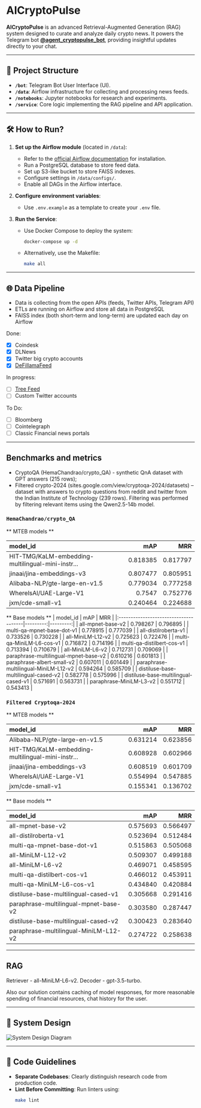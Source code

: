 # AICryptoPulse

**AICryptoPulse** is an advanced Retrieval-Augmented Generation (RAG) system designed to curate and analyze daily crypto news. It powers the Telegram bot **[@agent_cryptopulse_bot](https://t.me/agent_cryptopulse_bot)**, providing insightful updates directly to your chat.

---

## 🚀 Project Structure

- **`/bot`**: Telegram Bot User Interface (UI).
- **`/data`**: Airflow infrastructure for collecting and processing news feeds.
- **`/notebooks`**: Jupyter notebooks for research and experiments.
- **`/service`**: Core logic implementing the RAG pipeline and API application.

---

## 🛠 How to Run?

1. **Set up the Airflow module** (located in `/data`):
   - Refer to the [official Airflow documentation](https://airflow.apache.org/docs/apache-airflow/stable/start.html) for installation.
   - Run a PostgreSQL database to store feed data.
   - Set up S3-like bucket to store FAISS indexes.
   - Configure settings in `/data/configs/`.
   - Enable all DAGs in the Airflow interface.

2. **Configure environment variables**:
   - Use `.env.example` as a template to create your `.env` file.

3. **Run the Service**:
   - Use Docker Compose to deploy the system:
     ```bash
     docker-compose up -d
     ```
   - Alternatively, use the Makefile:
     ```bash
     make all
     ```

---

## 🌐 Data Pipeline
- Data is collecting from the open APIs (feeds, Twitter APIs, Telegram API)
- ETLs are running on Airflow and store all data in PostgreSQL
- FAISS index (both short-term and long-term) are updated each day on Airflow

Done:
 - [x] Coindesk
 - [x] DLNews
 - [x] Twitter big crypto accounts
 - [x] [DeFillamaFeed](https://feed.defillama.com/)

In progress:
- [ ] [Tree Feed](https://news.treeofalpha.com/)
- [ ] Custom Twitter accounts

To Do:
- [ ] Bloomberg
- [ ] Cointelegraph
- [ ] Classic Financial news portals

---

## Benchmarks and metrics
- CryptoQA (HemaChandrao/crypto_QA) - synthetic QnA dataset with GPT answers (215 rows);
- Filtered crypto-2024 (sites.google.com/view/cryptoqa-2024/datasets) – dataset with answers to crypto questions from reddit and twitter from the Indian Institute of Technology (239 rows). Filtering was performed by filtering relevant items using the Qwen2.5-14b model.

### `HemaChandrao/crypto_QA`

** MTEB models **

| model_id                                          |      mAP |      MRR |
|:--------------------------------------------------|---------:|---------:|
| HIT-TMG/KaLM-embedding-multilingual-mini-instr... | 0.818385 | 0.817797 |
| jinaai/jina-embeddings-v3                         | 0.807477 | 0.805951 |
| Alibaba-NLP/gte-large-en-v1.5                     | 0.779034 | 0.777258 |
| WherelsAl/UAE-Large-V1                            | 0.7547   | 0.752776 |
| jxm/cde-small-v1                                  | 0.240464 | 0.224688 |

** Base models **
| model_id                              |      mAP |      MRR |
|:--------------------------------------|---------:|---------:|
| all-mpnet-base-v2                     | 0.798267 | 0.796895 |
| multi-qa-mpnet-base-dot-v1            | 0.778915 | 0.777039 |
| all-distilroberta-v1                  | 0.733526 | 0.730228 |
| all-MiniLM-L12-v2                     | 0.725623 | 0.722476 |
| multi-qa-MiniLM-L6-cos-v1             | 0.716872 | 0.714196 |
| multi-qa-distilbert-cos-v1            | 0.713394 | 0.710679 |
| all-MiniLM-L6-v2                      | 0.712731 | 0.709069 |
| paraphrase-multilingual-mpnet-base-v2 | 0.610216 | 0.601813 |
| paraphrase-albert-small-v2            | 0.607011 | 0.601449 |
| paraphrase-multilingual-MiniLM-L12-v2 | 0.594264 | 0.585709 |
| distiluse-base-multilingual-cased-v2  | 0.582778 | 0.575996 |
| distiluse-base-multilingual-cased-v1  | 0.571691 | 0.563731 |
| paraphrase-MiniLM-L3-v2               | 0.551712 | 0.543413 |

### `Filtered Cryptoqa-2024`

** MTEB models **

| model_id                                          |      mAP |      MRR |
|:--------------------------------------------------|---------:|---------:|
| Alibaba-NLP/gte-large-en-v1.5                     | 0.631214 | 0.623856 |
| HIT-TMG/KaLM-embedding-multilingual-mini-instr... | 0.608928 | 0.602966 |
| jinaai/jina-embeddings-v3                         | 0.608519 | 0.601709 |
| WherelsAl/UAE-Large-V1                            | 0.554994 | 0.547885 |
| jxm/cde-small-v1                                  | 0.155341 | 0.136702 |

** Base models **

| model_id                              |      mAP |      MRR |
|:--------------------------------------|---------:|---------:|
| all-mpnet-base-v2                     | 0.575693 | 0.566497 |
| all-distilroberta-v1                  | 0.523694 | 0.512484 |
| multi-qa-mpnet-base-dot-v1            | 0.515863 | 0.505068 |
| all-MiniLM-L12-v2                     | 0.509307 | 0.499188 |
| all-MiniLM-L6-v2                      | 0.469071 | 0.458595 |
| multi-qa-distilbert-cos-v1            | 0.466012 | 0.453911 |
| multi-qa-MiniLM-L6-cos-v1             | 0.434840 | 0.420884 |
| distiluse-base-multilingual-cased-v1  | 0.305668 | 0.291416 |
| paraphrase-multilingual-mpnet-base-v2 | 0.303580 | 0.287447 |
| distiluse-base-multilingual-cased-v2  | 0.300423 | 0.283640 |
| paraphrase-multilingual-MiniLM-L12-v2 | 0.274722 | 0.258638 |

---

## RAG

Retriever - all-MiniLM-L6-v2.
Decoder - gpt-3.5-turbo.

Also our solution contains caching of model responses, for more reasonable spending of financial resources, chat history for the user.

---

## 📐 System Design

![System Design Diagram](https://github.com/user-attachments/assets/3da390f1-7a18-4dd8-ae98-02ba1c9aee71)

---

## 📏 Code Guidelines

- **Separate Codebases**: Clearly distinguish research code from production code.
- **Lint Before Committing**: Run linters using:
  ```bash
  make lint
